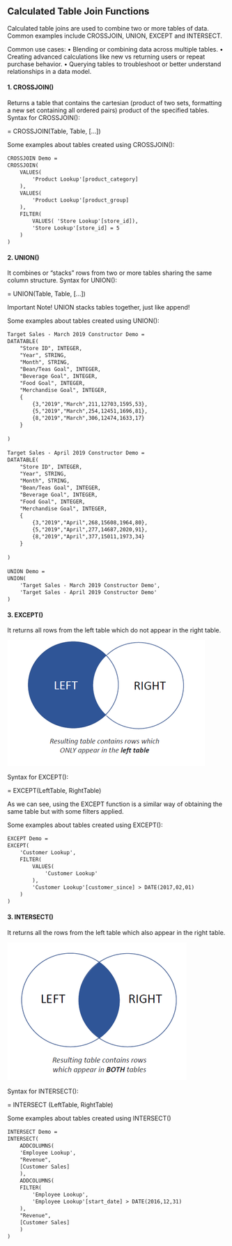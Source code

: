 ## Calculated Table Join Functions

Calculated table joins are used to combine two or more tables of data. Common examples include CROSSJOIN, UNION, EXCEPT and INTERSECT.

Common use cases:
•	Blending or combining data across multiple tables.
•	Creating advanced calculations like new vs returning users or repeat purchase behavior.
•	Querying tables to troubleshoot or better understand relationships in a data model.

#### 1. CROSSJOIN()
Returns a table that contains the cartesian (product of two sets, formatting a new set containing all ordered pairs) product of the specified tables.
Syntax for CROSSJOIN():

= CROSSJOIN(Table, Table, […])

Some examples about tables created using CROSSJOIN():

    CROSSJOIN Demo = 
    CROSSJOIN(
        VALUES(
            'Product Lookup'[product_category]
        ),
        VALUES(
            'Product Lookup'[product_group]
        ),
        FILTER(
            VALUES( 'Store Lookup'[store_id]),
            'Store Lookup'[store_id] = 5
        )
    )

#### 2. UNION() 
It combines or “stacks” rows from two or more tables sharing the same column structure.
Syntax for UNION():

= UNION(Table, Table, […])

Important Note! UNION stacks tables together, just like append!

Some examples about tables created using UNION():

    Target Sales - March 2019 Constructor Demo = 
    DATATABLE(
        "Store ID", INTEGER,
        "Year", STRING,
        "Month", STRING,
        "Bean/Teas Goal", INTEGER,
        "Beverage Goal", INTEGER,
        "Food Goal", INTEGER,
        "Merchandise Goal", INTEGER,
        {
            {3,"2019","March",211,12703,1595,53},
            {5,"2019","March",254,12451,1696,81},
            {8,"2019","March",306,12474,1633,17}
        }

    )

    Target Sales - April 2019 Constructor Demo = 
    DATATABLE(
        "Store ID", INTEGER,
        "Year", STRING,
        "Month", STRING,
        "Bean/Teas Goal", INTEGER,
        "Beverage Goal", INTEGER,
        "Food Goal", INTEGER,
        "Merchandise Goal", INTEGER,
        {
            {3,"2019","April",268,15608,1964,80},
            {5,"2019","April",277,14687,2020,91},
            {8,"2019","April",377,15011,1973,34}
        }

    )

    UNION Demo = 
    UNION(
        'Target Sales - March 2019 Constructor Demo',
        'Target Sales - April 2019 Constructor Demo'    
    )

#### 3. EXCEPT() 
It returns all rows from the left table which do not appear in the right table.

![alt text](https://github.com/lmendezotero/Power-BI-Resources/blob/main/Advanced%20DAX%20Syntax/Pictures/EXCEPT_Result.png)

Syntax for EXCEPT():

= EXCEPT(LeftTable, RightTable)

As we can see, using the EXCEPT function is a similar way of obtaining the same table but with some filters applied. 

Some examples about tables created using EXCEPT():

    EXCEPT Demo = 
    EXCEPT(
        'Customer Lookup',
        FILTER(
            VALUES(
                'Customer Lookup'
            ),
            'Customer Lookup'[customer_since] > DATE(2017,02,01)
        )
    )


#### 3. INTERSECT()
It returns all the rows from the left table which also appear in the right table.

![alt text](https://github.com/lmendezotero/Power-BI-Resources/blob/main/Advanced%20DAX%20Syntax/Pictures/INTERSECT_Result.png)

Syntax for INTERSECT():

= INTERSECT (LeftTable, RightTable)

Some examples about tables created using INTERSECT()

    INTERSECT Demo = 
    INTERSECT(
        ADDCOLUMNS(
        'Employee Lookup',
        "Revenue",
        [Customer Sales]
        ),
        ADDCOLUMNS(
        FILTER(
            'Employee Lookup',
            'Employee Lookup'[start_date] > DATE(2016,12,31)
        ),
        "Revenue",
        [Customer Sales]
        )
    )
